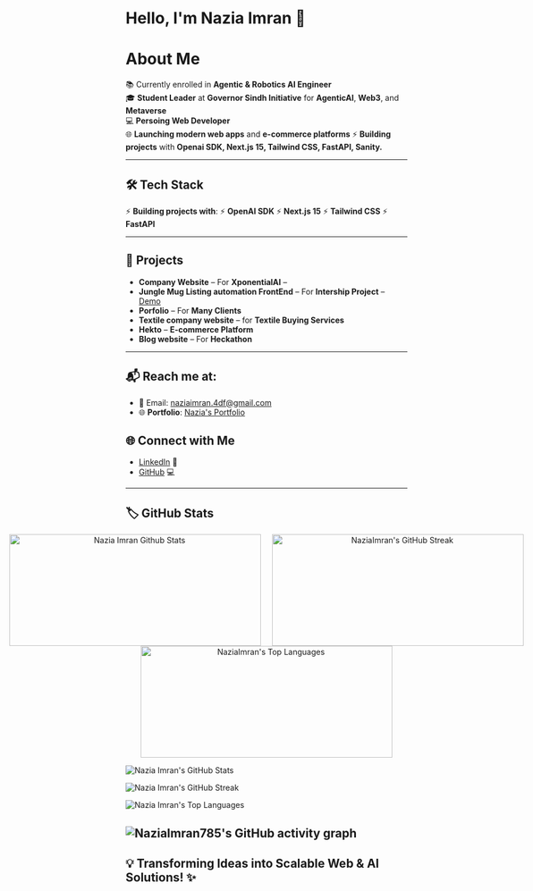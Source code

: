 # Hello, I'm **Nazia Imran** 👋

# About Me

  📚 Currently enrolled in **Agentic & Robotics AI Engineer**  
  🎓 **Student Leader** at **Governor Sindh Initiative** for **AgenticAI**, **Web3**, and **Metaverse**  
  💻 **Persoing Web Developer**  
  🌐 **Launching modern web apps** and **e-commerce platforms**
  ⚡ **Building projects** with **Openai SDK, Next.js 15, Tailwind CSS, FastAPI, Sanity.**

---

## 🛠️ Tech Stack
  ⚡ **Building projects with**:
  ⚡  **OpenAI SDK**
  ⚡ **Next.js 15**
  ⚡ **Tailwind CSS**
  ⚡ **FastAPI**

---

## 🎯 Projects

  - **Company Website** – For **XponentialAI** –  
  - **Jungle Mug Listing automation FrontEnd** – For **Intership Project** – [Demo](#)  
  - **Porfolio** –  For **Many Clients**  
  - **Textile company website** – for **Textile Buying Services**  
  - **Hekto** – **E-commerce Platform**  
  - **Blog website** – For **Heckathon**

---

## 📬 Reach me at:

  - 📧 Email: [naziaimran.4df@gmail.com](naziaimran.4df@gmail.com)
  - 🌐 **Portfolio**: [Nazia's Portfolio](https://nazia-pk.vercel.app/) <!-- Replace with actual link -->
  
## 🌐 Connect with Me

  - [LinkedIn](https://www.linkedin.com/in/nazia-imran-588090300/) 👥  
  - [GitHub](https://github.com/NaziaImran786) 💻

---

## 🏷️ GitHub Stats

<div align="center" style="display: flex; align-items: center; justify-content: center; gap: 20px;">

  <!-- GitHub Stats -->
  <a href="#">
    <img alt="Nazia Imran Github Stats" src="https://github-readme-stats.vercel.app/api?username=NaziaImran786&show_icons=true&theme=react&hide_border=true&bg_color=0D1117&title_color=FF1493&icon_color=FF1493" height="200px" width="450px" />
  </a>

  <!-- Streak Stats (customized to match GitHub Stats colors) -->
  <a href="#">
    <img alt="NaziaImran's GitHub Streak" src="https://streak-stats.demolab.com?user=NaziaImran786&theme=react&hide_border=true&background=0D1117&title_color=FF1493&stroke=FF1493&ring=FF1493&fire=FF1493&currStreakLabel=FF1493" height="200px" width="450px" />
  </a>
</div>

<div align="center" style="display: flex; flex-wrap: wrap; align-items: center; justify-content: center; gap: 20px;">
  <!-- Top Languages -->
  <a href="#">
    <img alt="NaziaImran's Top Languages" src="https://github-readme-stats.vercel.app/api/top-langs/?username=NaziaImran786&langs_count=10&layout=compact&theme=react&hide_border=true&bg_color=0D1117&title_color=FF1493&icon_color=FF1493" height="200px" width="450px" />
  </a>
</div>

  ![Nazia Imran's GitHub Stats](https://github-readme-stats.vercel.app/api?username=NaziaImran786&show_icons=true&hide_title=true) <!-- Replace with your username -->

  ![Nazia Imran's GitHub Streak](https://github-readme-streak-stats.herokuapp.com/?user=NaziaImran786) <!-- Replace with your username -->

  ![Nazia Imran's Top Languages](https://github-readme-stats.vercel.app/api/top-langs/?username=NaziaImran786&layout=compact) <!-- Replace with your username -->


  ![NaziaImran785's GitHub activity graph]( https://github-readme-activity-graph.vercel.app/graph?username=NaziaImran786&theme=react-dark&area=true&hide_border=true#gh-light-mode-only)
---

## 💡 Transforming Ideas into Scalable Web & AI Solutions! ✨
